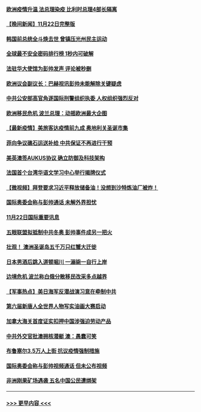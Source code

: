 #### [欧洲疫情升温 法总理染疫 比利时总理4部长隔离](../pages/prog202/a103275308.md?t=11231201) 
#### [【晚间新闻】11月22日完整版](../pages/prog202/a103275324.md?t=11231201) 
#### [韩国前总统全斗焕去世 曾镇压光州民主运动](../pages/prog202/a103275250.md?t=11231201) 
#### [全球最不安全密码排行榜 1秒内可破解](../pages/prog202/a103275129.md?t=11231201) 
#### [法驻华大使馆为彭帅发声 评论被秒删](../pages/prog202/a103275100.md?t=11231201) 
#### [欧洲议会副议长：巴赫视讯彭帅未能解除关键疑虑](../pages/prog202/a103275172.md?t=11231201) 
#### [中共公安部高官角逐国际刑警组织执委 人权组织强烈反对](../pages/prog202/a103275095.md?t=11231201) 
#### [欧洲移民危机 波兰总理：动摇欧洲最大企图](../pages/prog202/a103274942.md?t=11231201) 
#### [【最新疫情】美旅客达疫情前九成 奥地利关圣诞市集](../pages/prog202/a103274921.md?t=11231201) 
#### [菲向争议礁石运送补给 中共保证不再进行干预](../pages/prog202/a103275059.md?t=11231201) 
#### [美英澳签AUKUS协议 确立防御及科技架构](../pages/prog202/a103274918.md?t=11231201) 
#### [法国首个台湾华语文学习中心举行揭牌仪式](../pages/prog202/a103274872.md?t=11231201) 
#### [【微视频】拜登要求习近平释放储备油！没想到沙特炼油厂被炸！](../pages/prog202/a103274870.md?t=11231201) 
#### [国际奥委会称与彭帅通话 未解外界担忧](../pages/prog202/a103274743.md?t=11231201) 
#### [11月22日国际重要讯息](../pages/prog202/a103274738.md?t=11231201) 
#### [五眼联盟拟抵制中共冬奥 彭帅事件成另一把火](../pages/prog202/a103274393.md?t=11231201) 
#### [壮观！ 澳洲圣诞岛五千万只红蟹大迁徙](../pages/prog202/a103274607.md?t=11231201) 
#### [日本男酒后跳入道顿堀川 一溺毙一自行上岸](../pages/prog202/a103274599.md?t=11231201) 
#### [边境危机 波兰称白俄分散移民改采多点越界](../pages/prog202/a103274128.md?t=11231201) 
#### [【军事热点】美日海军反潜战演习意在牵制中共](../pages/prog202/a103274455.md?t=11231201) 
#### [第六届新唐人全世界人物写实油画大赛启动](../pages/prog202/a103274447.md?t=11231201) 
#### [加拿大海关首度证实扣押中国涉强迫劳动产品](../pages/prog202/a103274336.md?t=11231201) 
#### [中共外交官批澳拥核潜艇 澳：愚蠢可笑](../pages/prog202/a103274372.md?t=11231201) 
#### [布鲁塞尔3.5万人上街 抗议疫情强制措施](../pages/prog202/a103274378.md?t=11231201) 
#### [国际奥委会称与彭帅视频通话 但未公布视频](../pages/prog202/a103274342.md?t=11231201) 
#### [非洲刚果矿场遇袭 五名中国公民遭绑架](../pages/prog202/a103274350.md?t=11231201) 

----
#### [ >>> 更早内容 <<< ](../indexes/prog202-earlier.md)
